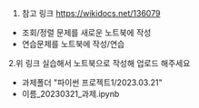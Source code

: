 1. 참고 링크 https://wikidocs.net/136079 
 - 조회/정렬 문제를 새로운 노트북에 작성
 - 연습문제를 노트북에 작성/연습

2.위 링크 실습해서 노트북으로 작성해 업로드 해주세요
  - 과제폴더 "파이썬 프로젝트1/2023.03.21"
  - 이름_20230321_과제.ipynb
